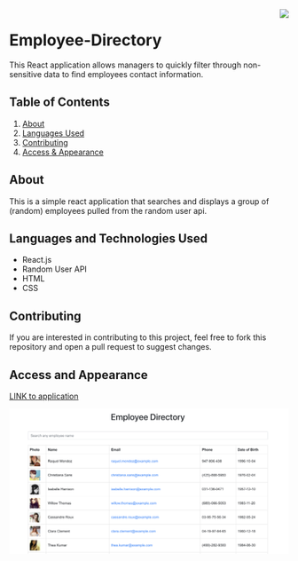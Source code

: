 <img src="https://img.shields.io/badge/License-Unlicensed-blue.svg" align="right"/>

# Employee-Directory
This React application allows managers to quickly filter through non-sensitive data to find employees contact information.

## Table of Contents
1. [About](#about)
2. [Languages Used](#languages)
3. [Contributing](#contribute)
4. [Access & Appearance](#access) 

## About <a name="about"></a>

This is a simple react application that searches and displays a group of (random) employees pulled from the random user api.

## Languages and Technologies Used <a name="languages"></a>

- React.js
- Random User API
- HTML
- CSS

## Contributing <a name="contribute"></a>

If you are interested in contributing to this project, feel free to fork this repository and open a pull request to suggest changes.

## Access and Appearance <a name="access"></a>

<a href="https://kmvanneste.github.io/Employee-Directory/" target="_blank">LINK to application</a>

![image](ScreenShot.png)
